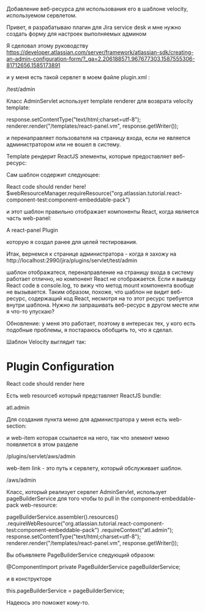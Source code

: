 Добавление веб-ресурса
для использования его в шаблоне velocity,
используемом сервлетом.

Привет,
я разрабатываю плагин для Jira service desk
и мне нужно создать форму для настроек выполняемых админом

Я сделовал этому руководству
https://developer.atlassian.com/server/framework/atlassian-sdk/creating-an-admin-configuration-form/?_ga=2.206188571.967677303.1587555306-81712656.1585173891

и у меня есть такой сервлет в моем файле plugin.xml :



<servlet key="admin-servlet" class="org.atlassian.tutorial.actions.AdminServlet">
  <url-pattern>/test/admin</url-pattern>
</servlet>


Класс AdminServlet использует template renderer для возврата
velocity template:

response.setContentType("text/html;charset=utf-8");
renderer.render("/templates/react-panel.vm", response.getWriter());

и перенаправляет пользователя на страницу входа,
если не является администратором
или не вошел в систему.

Template рендерит ReactJS элементы,
которые предоставляет веб-ресурс:

<web-resource key="component-embeddable-pack"> 
  <resource type="download" name="component.pack.js" location="/client/component.pack.js"/>
</web-resource>

Сам шаблон содержит следующее:

<div id="create-article-form">React code should render here!</div>
$webResourceManager.requireResource("org.atlassian.tutorial.react-component-test:component-embeddable-pack")

и этот шаблон правильно отображает компоненты React,
когда является часть web-panel:

<web-panel name="react-panel" i18n-name-key="react--panel.name" key="react--panel" location="atl.jira.view.issue.left.context" weight="50"> 
  <description key="react--panel.description">A react-panel Plugin</description>  
  <resource name="view" type="velocity" location="templates/react-panel.vm"/> 
</web-panel>

которую я создал ранее для целей тестирования.

Итак, вернемся к странице администратора - 
когда я захожу на http://localhost:2990/jira/plugins/servlet/test/admin

шаблон отображатеся,
перенаправление на страницу входа в систему работает отлично,
но компонент React не отображается.
Если я выведу React code в console.log,
то вижу что метод mount компонента вообще не вызывается.
Таким образом, похоже, что шаблон 
не видит веб-ресурс, содержащий код React,
несмотря на то этот ресурс требуется внутри шаблона.
Нужно ли запрашивать веб-ресурс в другом месте 
или я что-то упускаю?


Обновление:
у меня это работает, поэтому в интересах тех,
у кого есть подобные проблемы,
я постараюсь обобщить то,
что я сделал.


Шаблон Velocity выглядит так:

<html>
<head>
    <title>Configuration</title>
    <meta name="decorator" content="atl.admin" />
    <meta name="admin.active.section" content="plugin-admin-config-link" />
</head>
<body>
<h1>Plugin Configuration</h1>
<div id="create-article-form">React code should render here</div>
</body>
</html>


Есть web resourceб который представляет ReactJS bundle:


<web-resource key="component-embeddable-pack"> 
  <resource type="download" name="component.pack.js" location="/client/component.pack.js"/>
  <context>atl.admin</context>
</web-resource>


Для создания пункта меню для администратора у меня есть web-section:

<web-section key="admin_handler_config_section" location="admin_plugins_menu">
  <label key="Plugin - Admin Configuration" />
</web-section>

и web-item которая ссылается на него,
так что элемент меню появляется в этом разделе

<web-item key="plugin-admin-config-link"
          section="admin_plugins_menu/admin_handler_config_section">
  <label key="Plugin Configuration" />
  <link linkId="handler.plugin.configuration.link" key="plugin-configuration">/plugins/servlet/aws/admin</link>
</web-item>

web-item link - это путь к сервлету,
который обслуживает шаблон.

<servlet key="admin-servlet" class="org.atlassian.tutorial.actions.AdminServlet">
  <url-pattern>/aws/admin</url-pattern>
</servlet>

Класс, который реализует сервлет AdminServlet,
использует pageBuilderService
для того чтобы to pull in the component-embeddable-pack web-resource:

pageBuilderService.assembler().resources()
        .requireWebResource("org.atlassian.tutorial.react-component-test:component-embeddable-pack")
            .requireContext("atl.admin");
response.setContentType("text/html;charset=utf-8");
renderer.render("/templates/react-panel.vm", response.getWriter());

Вы объявляете PageBuilderService следующий образом:

@ComponentImport
private PageBuilderService pageBuilderService;

и в конструкторе

this.pageBuilderService = pageBuilderService;

Надеюсь это поможет кому-то.


